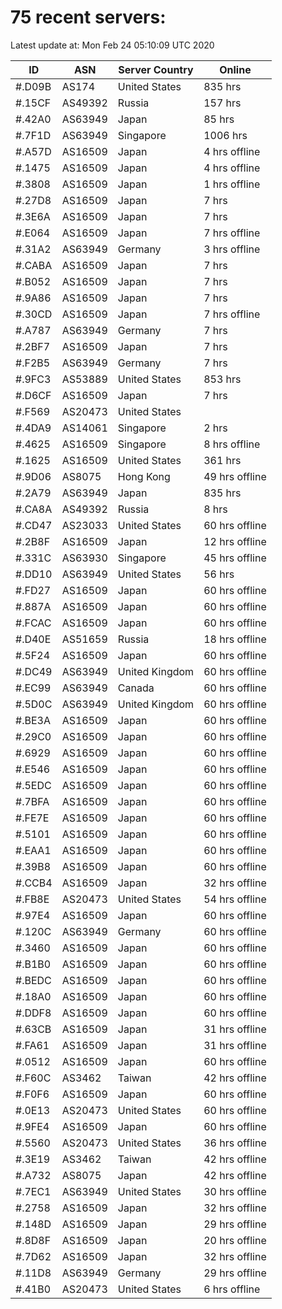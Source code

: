 # 75 recent servers:

Latest update at: Mon Feb 24 05:10:09 UTC 2020

| ID | ASN | Server Country | Online |
| -- | --- | -------------- | ------ |
| #.D09B | AS174 | United States | 835 hrs |
| #.15CF | AS49392 | Russia | 157 hrs |
| #.42A0 | AS63949 | Japan | 85 hrs |
| #.7F1D | AS63949 | Singapore | 1006 hrs |
| #.A57D | AS16509 | Japan | 4 hrs offline |
| #.1475 | AS16509 | Japan | 4 hrs offline |
| #.3808 | AS16509 | Japan | 1 hrs offline |
| #.27D8 | AS16509 | Japan | 7 hrs |
| #.3E6A | AS16509 | Japan | 7 hrs |
| #.E064 | AS16509 | Japan | 7 hrs offline |
| #.31A2 | AS63949 | Germany | 3 hrs offline |
| #.CABA | AS16509 | Japan | 7 hrs |
| #.B052 | AS16509 | Japan | 7 hrs |
| #.9A86 | AS16509 | Japan | 7 hrs |
| #.30CD | AS16509 | Japan | 7 hrs offline |
| #.A787 | AS63949 | Germany | 7 hrs |
| #.2BF7 | AS16509 | Japan | 7 hrs |
| #.F2B5 | AS63949 | Germany | 7 hrs |
| #.9FC3 | AS53889 | United States | 853 hrs |
| #.D6CF | AS16509 | Japan | 7 hrs |
| #.F569 | AS20473 | United States | |
| #.4DA9 | AS14061 | Singapore | 2 hrs |
| #.4625 | AS16509 | Singapore | 8 hrs offline |
| #.1625 | AS16509 | United States | 361 hrs |
| #.9D06 | AS8075 | Hong Kong | 49 hrs offline |
| #.2A79 | AS63949 | Japan | 835 hrs |
| #.CA8A | AS49392 | Russia | 8 hrs |
| #.CD47 | AS23033 | United States | 60 hrs offline |
| #.2B8F | AS16509 | Japan | 12 hrs offline |
| #.331C | AS63930 | Singapore | 45 hrs offline |
| #.DD10 | AS63949 | United States | 56 hrs |
| #.FD27 | AS16509 | Japan | 60 hrs offline |
| #.887A | AS16509 | Japan | 60 hrs offline |
| #.FCAC | AS16509 | Japan | 60 hrs offline |
| #.D40E | AS51659 | Russia | 18 hrs offline |
| #.5F24 | AS16509 | Japan | 60 hrs offline |
| #.DC49 | AS63949 | United Kingdom | 60 hrs offline |
| #.EC99 | AS63949 | Canada | 60 hrs offline |
| #.5D0C | AS63949 | United Kingdom | 60 hrs offline |
| #.BE3A | AS16509 | Japan | 60 hrs offline |
| #.29C0 | AS16509 | Japan | 60 hrs offline |
| #.6929 | AS16509 | Japan | 60 hrs offline |
| #.E546 | AS16509 | Japan | 60 hrs offline |
| #.5EDC | AS16509 | Japan | 60 hrs offline |
| #.7BFA | AS16509 | Japan | 60 hrs offline |
| #.FE7E | AS16509 | Japan | 60 hrs offline |
| #.5101 | AS16509 | Japan | 60 hrs offline |
| #.EAA1 | AS16509 | Japan | 60 hrs offline |
| #.39B8 | AS16509 | Japan | 60 hrs offline |
| #.CCB4 | AS16509 | Japan | 32 hrs offline |
| #.FB8E | AS20473 | United States | 54 hrs offline |
| #.97E4 | AS16509 | Japan | 60 hrs offline |
| #.120C | AS63949 | Germany | 60 hrs offline |
| #.3460 | AS16509 | Japan | 60 hrs offline |
| #.B1B0 | AS16509 | Japan | 60 hrs offline |
| #.BEDC | AS16509 | Japan | 60 hrs offline |
| #.18A0 | AS16509 | Japan | 60 hrs offline |
| #.DDF8 | AS16509 | Japan | 60 hrs offline |
| #.63CB | AS16509 | Japan | 31 hrs offline |
| #.FA61 | AS16509 | Japan | 31 hrs offline |
| #.0512 | AS16509 | Japan | 60 hrs offline |
| #.F60C | AS3462 | Taiwan | 42 hrs offline |
| #.F0F6 | AS16509 | Japan | 60 hrs offline |
| #.0E13 | AS20473 | United States | 60 hrs offline |
| #.9FE4 | AS16509 | Japan | 60 hrs offline |
| #.5560 | AS20473 | United States | 36 hrs offline |
| #.3E19 | AS3462 | Taiwan | 42 hrs offline |
| #.A732 | AS8075 | Japan | 42 hrs offline |
| #.7EC1 | AS63949 | United States | 30 hrs offline |
| #.2758 | AS16509 | Japan | 32 hrs offline |
| #.148D | AS16509 | Japan | 29 hrs offline |
| #.8D8F | AS16509 | Japan | 20 hrs offline |
| #.7D62 | AS16509 | Japan | 32 hrs offline |
| #.11D8 | AS63949 | Germany | 29 hrs offline |
| #.41B0 | AS20473 | United States | 6 hrs offline |

